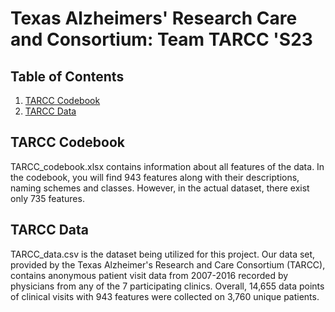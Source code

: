 # Texas Alzheimers' Research Care and Consortium: Team TARCC 'S23

## Table of Contents

1. [TARCC Codebook](#tarcc-codebook)
2. [TARCC Data](#tarcc-data)

## TARCC Codebook
TARCC_codebook.xlsx contains information about all features of the data. In the codebook, you will find 943 features along with their descriptions, naming schemes and classes. However, in the actual dataset, there exist only 735 features.

## TARCC Data
TARCC_data.csv is the dataset being utilized for this project. Our data set, provided by the Texas Alzheimer's Research and Care Consortium (TARCC), contains anonymous patient visit data from 2007-2016 recorded by physicians from any of the 7 participating clinics. Overall, 14,655 data points of clinical visits with 943 features were collected on 3,760 unique patients.